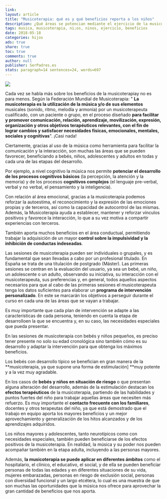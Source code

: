 ```yaml
---
link: 
layout: article
title: "Musicoterapia: qué es y qué beneficios reporta a los niños"
description: ¿Qué áreas se potencian mediante el ejercicio de la musicoterapia con un terapeuta oficial? ¿Qué beneficios obtienen los niños que lo ponen en práctica?
tags: musica, musicoterapia, ni;os, ninos, ejercicio, beneficios
date: 2018-05-18
categories: hijos
ads: true
share: true
toc: true
comments: true
author: null
publisher: SerPadres.es
stats: paragraph=14 sentences=24, words=697
---
```


![](http://familiasana.info/images/hijos/nina-guitarra-cascos-c_0.jpg)

Cada vez se habla más sobre los beneficios de la  musicoterapiay no es para menos. Según la Federación Mundial de Musicoterapia: " **La musicoterapia es la utilización de la música y/o de sus elementos** musicales (sonido, ritmo, melodía y armonía) por un musicoterapeuta cualificado, con un paciente o grupo, en el proceso diseñado **para facilitar y promover comunicación, relación, aprendizaje, movilización, expresión, organización y otros objetivos terapéuticos relevantes, con el fin de lograr cambios y satisfacer necesidades físicas, emocionales, mentales, sociales y cognitivas**". ¡Casi nada!

Ciertamente, gracias al uso de la música como herramienta para facilitar la comunicación y la interacción, son muchas las áreas que se pueden favorecer, beneficiando a bebés, niños, adolescentes y adultos en todas y cada una de las etapas del desarrollo.

Por ejemplo, a nivel cognitivo la música nos permite **potenciar el desarrollo de los procesos cognitivos básicos** (la percepción, la atención y la memoria) y de los procesos **cognitivos complejos** (el lenguaje pre-verbal, verbal y no verbal, el pensamiento y la inteligencia).

Con relación al área emocional, gracias a la musicoterapia podemos reforzar la autoestima, el reconocimiento y la expresión de las emociones propias y de terceros, así como la capacidad de autocontrol de las mismas. Además, la Musicoterapia ayuda a establecer, mantener y reforzar vínculos positivos y favorece la interacción, lo que a su vez motiva a compartir experiencias con terceros.

También aporta muchos beneficios en el área conductual, permitiendo trabajar la adquisición de un mayor **control sobre la impulsividad y la inhibición de conductas indeseadas**.

Las sesiones de musicoterapia pueden ser individuales o grupales, y es fundamental que sean llevadas a cabo por un profesional titulado. En España se trata de una titulación de postgrado (Máster). Las primeras sesiones se centran en la evaluación del usuario, ya sea un bebé, un niño, un adolescente o un adulto, observando su iniciativa, su interacción con el musicoterapeuta, sus preferencias y, en general, todos aquellos aspectos necesarios para que al cabo de las primeras sesiones el musicoterapeuta tenga los datos suficientes para elaborar un **programa de intervención personalizado**. En este se marcarán los objetivos a perseguir durante el curso en cada una de las áreas que se vayan a trabajar.

Es muy importante que cada plan de intervención se adapte a las características de cada persona, teniendo en cuenta la etapa de desarrolloen la que se encuentra y, en su caso, las necesidades especiales que pueda presentar.

En las sesiones de  musicoterapia con bebés y niños pequeños, es preciso tener presente no solo su edad cronológica sino también cómo es su desarrollo y adaptar la intervención para que obtenga los máximos beneficios.

Los bebés con desarrollo típico se benefician en gran manera de la **musicoterapia, ya que supone una forma de estimulación] **muy potente y a la vez muy agradable.

En los casos de **bebés y niños en situación de riesgo** o que presentan alguna alteración del desarrollo, además de la estimulación destacan los **efectos terapéuticos** de la musicoterapia, partiendo de las habilidades y puntos fuertes del niño para trabajar aquellas áreas que necesiten más refuerzo. Es muy importante el **contacto frecuente con los familiares**, docentes y otros terapeutas del niño, ya que está demostrado que el trabajo en equipo aporta los mayores beneficios y un mejor aprovechamiento y generalización de los hitos alcanzados y de los aprendizajes adquiridos.

Los niños mayores y adolescentes, tanto neurotípicos como con necesidades especiales, también pueden beneficiarse de los efectos positivos de la musicoterapia. En realidad, la música y su poder nos pueden acompañar también en la etapa adulta, incluyendo a las personas mayores.

Además, **la musicoterapia se puede aplicar en diferentes ámbitos** como el hospitalario, el clínico, el educativo, el social, y de ella se pueden beneficiar personas de todas las edades y en diferentes situaciones de su vida, mujeres embarazadas, personas en riesgo de exclusión social, personas con diversidad funcional y un largo etcétera, lo cual es una muestra de que son muchas las oportunidades que la música nos ofrece para aprovechar la gran cantidad de beneficios que nos aporta.
